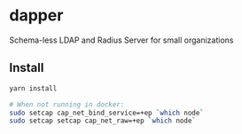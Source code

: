 # dapper
Schema-less LDAP and Radius Server for small organizations

## Install
```bash
yarn install

# When not running in docker:
sudo setcap cap_net_bind_service=+ep `which node`
sudo setcap setcap cap_net_raw=+ep `which node`
```
